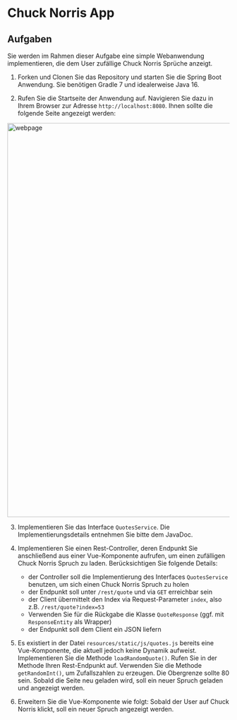 # Chuck Norris App

## Aufgaben

Sie werden im Rahmen dieser Aufgabe eine simple Webanwendung implementieren, die dem User zufällige Chuck Norris Sprüche anzeigt.

1. Forken und Clonen Sie das Repository und starten Sie die Spring Boot Anwendung. Sie benötigen Gradle 7 und idealerweise Java 16.

2. Rufen Sie die Startseite der Anwendung auf. Navigieren Sie dazu in Ihrem Browser zur Adresse `http://localhost:8080`.
Ihnen sollte die folgende Seite angezeigt werden:
   
<img width="894" alt="webpage" src="https://user-images.githubusercontent.com/81008192/124390313-3fc17380-dceb-11eb-9a7d-9d17308c7a7e.png">

3. Implementieren Sie das Interface `QuotesService`. Die Implementierungsdetails entnehmen Sie bitte dem JavaDoc.

4. Implementieren Sie einen Rest-Controller, deren Endpunkt Sie anschließend aus einer Vue-Komponente aufrufen, um einen zufälligen Chuck Norris Spruch zu laden. Berücksichtigen Sie folgende Details:

    - der Controller soll die Implementierung des Interfaces `QuotesService` benutzen, um sich einen Chuck Norris Spruch zu holen
    - der Endpunkt soll unter `/rest/quote` und via `GET` erreichbar sein
    - der Client übermittelt den Index via Request-Parameter `index`, also z.B. `/rest/quote?index=53`
    - Verwenden Sie für die Rückgabe die Klasse `QuoteResponse` (ggf. mit `ResponseEntity` als Wrapper)
    - der Endpunkt soll dem Client ein JSON liefern

5. Es existiert in der Datei `resources/static/js/quotes.js` bereits eine Vue-Komponente, die aktuell jedoch keine Dynamik aufweist. Implementieren Sie die Methode `loadRandomQuote()`. Rufen Sie in der Methode Ihren Rest-Endpunkt auf. Verwenden Sie die Methode `getRandomInt()`, um Zufallszahlen zu erzeugen. Die Obergrenze sollte 80 sein. Sobald die Seite neu geladen wird, soll ein neuer Spruch geladen und angezeigt werden.

6. Erweitern Sie die Vue-Komponente wie folgt: Sobald der User auf Chuck Norris klickt, soll ein neuer Spruch angezeigt werden.
